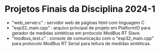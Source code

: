 # Projetos Finais da Disciplina 2024-1

- "web_server.c" : servidor web de páginas html com linguagem C
- "esp32_main.cpp" : arquivo principal de projeto em PlatformIO para gerador de medidas sintéticas em protocolo ModBus RT Slave.
- "modbus_test.c" : console de comunicação com o "esp32_main.cpp" para protocolo ModBus RT Serial para leitura de medidas sintéticas.